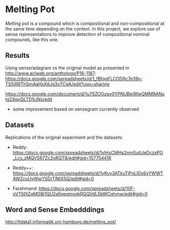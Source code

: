 # Melting Pot

*Melting pot* is a compound which is compositional and non-compositional at the same time depending on the context. In this project, we explore use of sense representations to improve detection of compositional nominal compounds, like this one.

## Results

Using sense/adagram vs the original model as presented in http://www.aclweb.org/anthology/P16-1187:
https://docs.google.com/spreadsheets/d/1_fBfpgFLCOD6c7e39v-TSSjR8ThSmAaHsXdJg3yTCqA/edit?usp=sharing

https://docs.google.com/document/d/1u7SZOGzpy0YPNUBej9IteQMM9ANutgZ4qyQLTD1cjNs/edit 

- some improvement based on sensegram currently observed 

## Datasets 

Replications of the original experiment and the datasets:

- Reddy: https://docs.google.com/spreadsheets/d/1vlHxCMHs2nmSutIJeDczsPO_Lcy_zMQVS67Zc2oRQT8/edit#gid=157754416 

- Reddy++: https://docs.google.com/spreadsheets/d/1yKvv3ATkuTjFnLlDx6yYWWTAWZcuUyWwYSDrTlNIX5Q/edit#gid=0

- Farahmand: https://docs.google.com/spreadsheets/d/10F-oVT50lZqMGBj1QU2afjqeqmvokRQQVdL5bWCqhmw/edit#gid=0 


## Word and Sense Embedddings

http://ltdata1.informatik.uni-hamburg.de/melting_pot/



